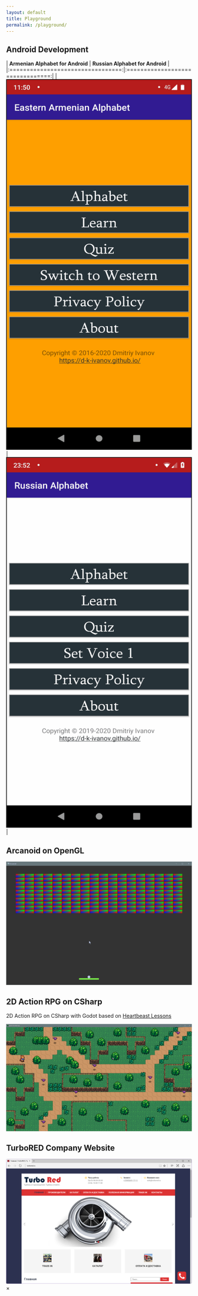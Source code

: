 ```yaml
---
layout: default
title: Playground
permalink: /playground/
---
```


## Android Development

| **Armenian Alphabet for Android** | **Russian Alphabet for Android** |
|:=================================:|:================================:|
| <a href="https://play.google.com/store/apps/details?id=com.pupupon.armenianalphabet" target="_blank"><img src="/assets/img/projects/ArmenianAlphabet.gif" alt="Armeinan Alphabet"/></a> | <a href="https://play.google.com/store/apps/details?id=com.pupupon.russian_alphabet" target="_blank"><img src="/assets/img/projects/RussianAlphabet.gif" alt="Russian Alphabet"/></a> |

## Arcanoid on OpenGL

<a href="https://github.com/d-k-ivanov/sandbox-gamedev/tree/main/opengl-arcanoid" target="_blank">
  <img src="/assets/img/projects/OpenglArcanoid.gif" alt="Arcanoid Opengl"/>
</a>

## 2D Action RPG on CSharp

2D Action RPG on CSharp with Godot based on [Heartbeast Lessons](https://www.youtube.com/watch?v=mAbG8Oi-SvQ&list=PL9FzW-m48fn2SlrW0KoLT4n5egNdX-W9a)

<a href="https://github.com/d-k-ivanov/sandbox-gamedev/tree/main/godot-2d-action-rpg" target="_blank">
  <img src="/assets/img/projects/godot-2d-action-rpg.gif" alt="2D Action RPG on CSharp with Godot"/>
</a>

## TurboRED Company Website

<img id="myImg" src="/assets/img/projects/TurboRED.png" alt="Turbored Home Page">

<!-- The Modal Window -->
<div id="projects_modal" class="modal">
  <span class="close">&times;</span>
  <img class="modal-content" id="placeholder" alt="">
  <div id="caption"></div>
</div>

<script>
    var modal       = document.getElementById('projects_modal');
    var img         = document.getElementById('myImg');
    var modalImg    = document.getElementById("placeholder");
    var captionText = document.getElementById("caption");

    img.onclick = function(){
        modal.style.display = "block";
        modalImg.src = this.src;
        captionText.innerHTML = this.alt;
    }

    // Get the <span> element that closes the modal
    var span = document.getElementsByClassName("close")[0];

    // When the user clicks on <span> (x), close the modal
    span.onclick = function()
    {
        modal.style.display = "none";
    }

modal.onclick = function ()
    {
        modal.style.display = "none";
    }
</script>
